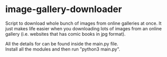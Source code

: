 # image-gallery-downloader
Script to download whole bunch of images from online galleries at once. It just makes life easier when you downloading lots of images from an online gallery (i.e. websites that has comic books in jpg format). 

All the details for can be found inside the main.py file.   
Install all the modules and then run "python3 main.py". 
